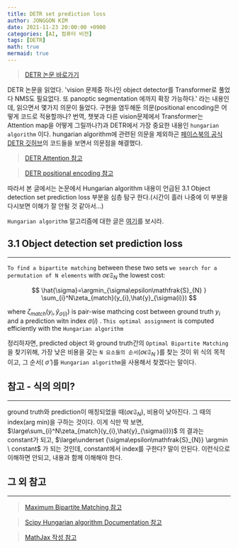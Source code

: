 ```yaml
---
title: DETR set prediction loss
author: JONGGON KIM
date: 2021-11-23 20:00:00 +0900
categories: [AI, 컴퓨터 비전]
tags: [DETR]
math: true
mermaid: true
---
```

> [DETR 논문 바로가기](https://arxiv.org/abs/2005.12872)

DETR 논문을 읽었다. 'vision 문제중 하나인 object detector를 Transformer로 풀었다 NMS도 필요없다. 또 panoptic segmentation 에까지 확장 가능하다.' 라는 내용인데, 읽으면서 몇가지 의문이 들었다. 구현을 염두해둔 의문(positional encoding은 어떻게 코드로 적용할까나? 번역, 챗봇과 다른 vision문제에서 Transformer는 Attention map을 어떻게 그릴까나?)과 DETR에서 가장 중요한 내용인 `hungarian algorithm` 이다. hungarian algorithm에 관련된 의문을 제외하곤 [페이스북의 공식 DETR 깃허브](https://github.com/facebookresearch/detr)의 코드들을 보면서 의문점을 해결했다.

> [DETR Attention 참고](https://colab.research.google.com/github/facebookresearch/detr/blob/colab/notebooks/detr_attention.ipynb)

> [DETR positional encoding 참고](https://colab.research.google.com/github/facebookresearch/detr/blob/colab/notebooks/detr_demo.ipynb)

따라서 본 글에서는 논문에서 Hungarian algorithm 내용이 언급된 3.1 Object detection set prediction loss 부분을 심층 탐구 한다.(시간이 흘러 나중에 이 부분을 다시보면 이해가 잘 안될 것 같아서...)

`Hungarian algorithm` 알고리즘에 대한 글은 [여기]()를 보시라.

## 3.1 Object detection set prediction loss
---
`To find a bipartite matching` between these two sets `we search for a permutation of N elements` with $\sigma\epsilon\mathfrak{S}_{N}$ the lowest cost:

$$ \hat{\sigma}=\argmin_{\sigma\epsilon\mathfrak{S}_{N} } \sum_{i}^N\zeta_{match}(y_{i},\hat{y}_{\sigma(i)}) $$

where $\zeta_{match}(y_{i},\hat{y}_{\sigma(i)})$ is pair-wise mathcing cost between ground truth $y_{i}$ and a prediction witn index $\sigma(i)$ . `This optimal assignment` is computed efficiently with the `Hungarian algorithm`

정리하자면, predicted object 와 ground truth간의 `Optimal Bipartite Matching`을 찾기위해, 가장 낮은 비용을 갖는 `N 요소들의 순서`($\sigma\epsilon\mathfrak{S}_{N}$ )를 찾는 것이 위 식의 목적이고, 그 순서( $\hat{\sigma}$ )를 `Hungarian algorithm`을 사용해서 찾겠다는 말이다. 

## 참고 - 식의 의미?
---
ground truth와 prediction이 매칭되었을 때($\sigma\epsilon\mathfrak{S}_{N}$), 비용이 낮아진다. 그 때의 index(arg min)을 구하는 것이다. 이게 식만 딱 보면, $\large\sum_{i}^N\zeta_{match}(y_{i},\hat{y}_{\sigma(i)})$ 의 결과는 constant가 되고, $\large\underset {\sigma\epsilon\mathfrak{S}_{N}} \argmin \ constant$ 가 되는 것인데, constant에서 index를 구한다? 말이 안된다. 이런식으로 이해하면 안되고, 내용과 함께 이해해야 한다.

## 그 외 참고
---
> [Maximum Bipartite Matching 참고]() 

> [Scipy Hungarian algorithm Documentation 참고](https://docs.scipy.org/doc/scipy-0.18.1/reference/generated/scipy.optimize.linear_sum_assignment.html)

> [MathJax 작성 참고](https://www.acmicpc.net/blog/view/6)

